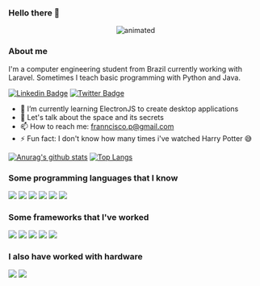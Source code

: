 ### Hello there 👋
<p align="center">
  <img src="https://media.giphy.com/media/xTiIzJSKB4l7xTouE8/giphy.gif" alt="animated" />
</p>

### About me

I'm a computer engineering student from Brazil currently working with Laravel. Sometimes I teach basic programming with Python and Java. 

[![Linkedin Badge](https://img.shields.io/badge/-LinkedIn-blue?style=flat-square&logo=Linkedin&logoColor=white&link=https://www.linkedin.com/in/franciscotis//)](https://www.linkedin.com/in/franciscotis//)
[![Twitter Badge](https://img.shields.io/badge/-Twitter-1ca0f1?style=flat-square&labelColor=1ca0f1&logo=twitter&logoColor=white&link=https://twitter.com/franciscotis)](https://twitter.com/franciscotis)


- 🌱 I’m currently learning ElectronJS to create desktop applications
- 💬 Let's talk about the space and its secrets
- 📫 How to reach me: franncisco.p@gmail.com
- ⚡ Fun fact: I don't know how many times i've watched Harry Potter 😅

[![Anurag's github stats](https://github-readme-stats.vercel.app/api?username=franciscotis&count_private=true&show_icons=true)](https://github.com/anuraghazra/github-readme-stats)
[![Top Langs](https://github-readme-stats.vercel.app/api/top-langs/?username=franciscotis&layout=compact&langs_count=8)](https://github.com/anuraghazra/github-readme-stats)

### Some programming languages that I know

![](https://img.shields.io/badge/javascript%20-%23323330.svg?&style=for-the-badge&logo=javascript&logoColor=%23F7DF1E)
![](https://img.shields.io/badge/python%20-%2314354C.svg?&style=for-the-badge&logo=python&logoColor=white)
![](https://img.shields.io/badge/c%20-%2300599C.svg?&style=for-the-badge&logo=c&logoColor=white)
![](https://img.shields.io/badge/java-%23ED8B00.svg?&style=for-the-badge&logo=java&logoColor=white)
![](https://img.shields.io/badge/php-%23777BB4.svg?&style=for-the-badge&logo=php&logoColor=white)
![](https://img.shields.io/badge/ruby-%23CC342D.svg?&style=for-the-badge&logo=ruby&logoColor=white)

### Some frameworks that I've worked

![](https://img.shields.io/badge/express.js%20-%23404d59.svg?&style=for-the-badge)
![](https://img.shields.io/badge/jquery%20-%230769AD.svg?&style=for-the-badge&logo=jquery&logoColor=white)
![](https://img.shields.io/badge/rails%20-%23CC0000.svg?&style=for-the-badge&logo=ruby-on-rails&logoColor=white)
![](https://img.shields.io/badge/laravel%20-%23FF2D20.svg?&style=for-the-badge&logo=laravel&logoColor=white)
![](https://img.shields.io/badge/flask%20-%23000.svg?&style=for-the-badge&logo=flask&logoColor=white)

### I also have worked with hardware
![](https://img.shields.io/badge/-Arduino-00979D?style=for-the-badge&logo=Arduino&logoColor=white)
![](https://img.shields.io/badge/-FPGA-127A6D?style=for-the-badge&logo=FPGA&logoColor=white)



